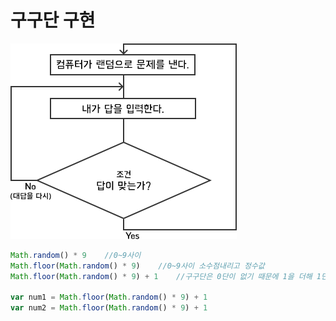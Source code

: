 # 구구단 구현

![](../.gitbook/assets/image%20%2814%29.png)

```javascript
Math.random() * 9    //0~9사이
Math.floor(Math.random() * 9)    //0~9사이 소수점내리고 정수값
Math.floor(Math.random() * 9) + 1    //구구단은 0단이 없기 때문에 1을 더해 1단부터!!

var num1 = Math.floor(Math.random() * 9) + 1
var num2 = Math.floor(Math.random() * 9) + 1
```

